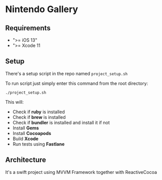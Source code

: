 # Nintendo Gallery

## Requirements
   * ">= iOS 13"
   * ">= Xcode 11

## Setup

There's a setup script in the repo named `project_setup.sh`

To run script just simply enter this command from the root directory:
```
./project_setup.sh
```

This will:
  * Check if **ruby** is installed
  * Check if **brew** is installed
  * Check if **bundler** is installed and install it if not
  * Install **Gems**
  * Install **Cocoapods**
  * Build **Xcode**
  * Run tests using **Fastlane**

## Architecture

It's a swift project using MVVM Framework together with ReactiveCocoa
